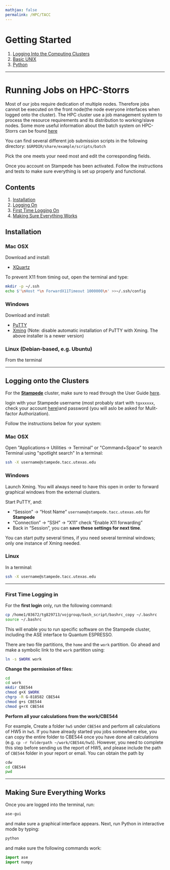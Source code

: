 ```yaml
---
mathjax: false
permalink: /HPC/TACC
---
```


# Getting Started
1. [Logging Into the Computing Clusters](../Clusters/)
2. [Basic UNIX](../UNIX/)
3. [Python](../Python/)

____

# Running Jobs on HPC-Storrs
Most of our jobs require dedication of multiple nodes. Therefore jobs cannot be executed on the front node(the node everyone interfaces when logged onto the cluster). The HPC cluster use a job management system to process the resource requirements and its distribution to working/slave nodes. Some more useful information about the batch system on HPC-Storrs can be found [here]()

You can find several different job submission scripts in the following directory:
`$GRPDIR/share/example/scripts/batch`

Pick the one meets your need most and edit the corresponding fields.



Once you account on Stampede has been activated. Follow the instructions and tests to make sure everything is set up properly and functional.

## Contents
1. [Installation](#installation)
2. [Logging On](#logging)
3. [First Time Logging On](#first-time)
4. [Making Sure Everything Works](#testing)

<a name='installation'></a>

## Installation

### Mac OSX
Download and install:

* [XQuartz](http://www.xquartz.org/)

To prevent X11 from timing out, open the terminal and type:

```bash
mkdir -p ~/.ssh
echo $'\nHost *\n ForwardX11Timeout 1000000\n' >>~/.ssh/config
```


### Windows

Download and install:

* [PuTTY](http://www.putty.org/)
* [Xming](http://sourceforge.net/projects/xming/) (Note: disable automatic installation of PuTTY with Xming. The above installer is a newer version)


### Linux (Debian-based, e.g. Ubuntu)
From the terminal
____

<a name='logging'></a>

## Logging onto the Clusters

For the [**Stampede**](https://www.tacc.utexas.edu/stampede/) cluster, make sure to read through the User Guide [here](https://portal.tacc.utexas.edu/user-guides/stampede).

login with your Stampede username (most probably start with ```tgxxxxxx```, check your account [here](https://www.xsede.org/group/xup/accounts))and password (you will aslo be asked for Mulit-factor Authorization).

Follow the instructions below for your system:

### Mac OSX

Open "Applications-> Utilities -> Terminal" or "Command+Space" to search Terminal using "spotlight search"
In a terminal:
```bash
ssh -X username@stampede.tacc.utexas.edu
```

### Windows
Launch Xming. You will always need to have this open in order to forward graphical windows from the external clusters.

Start PuTTY, and:

* “Session” → “Host Name” `username@stampede.tacc.utexas.edu` for **Stampede**
* “Connection” → “SSH” → “X11” check “Enable X11 forwarding”
* Back in “Session”, you can **save these settings for next time**.

You can start putty several times, if you need several terminal windows; only one instance of Xming needed.


### Linux ###

In a terminal:
```bash
ssh -X username@stampede.tacc.utexas.edu
```
____

<a name='first-time'></a>

### First Time Logging in ###

For the **first login** only, run the following command:

```bash
cp /home1/03672/tg829713/vojgroup/bash_script/bashrc_copy ~/.bashrc
source ~/.bashrc
```

This will enable you to run specific software on the Stampede cluster, including the ASE interface to Quantum ESPRESSO.

There are two file partitions, the `home` and the `work` partition. Go ahead and make a symbolic link to the `work` partition using:

```bash
ln -s $WORK work
```

**Change the permission of files:**

```bash
cd
cd work
mkdir CBE544
chmod g+X $WORK
chgrp -R G-818582 CBE544
chmod g+s CBE544
chmod g+rX CBE544
```

**Perform all your calculations from the work/CBE544**

For example, Create a folder `hw5` under `CBE544` and perform all calculations of HW5 in `hw5`. If you have already started you jobs somewhere else, you can copy the entire folder to CBE544 once you have done all calculations (e.g. `cp -r folderpath ~/work/CBE544/hw5`).  However, you need to complete this step before sending us the report of HW5, and please include the path of `CBE544` folder in your report or email. You can obtain the path by

```bash
cdw
cd CBE544
pwd
```

<a name='first-time-cees'></a>
____

<a name='testing'></a>

## Making Sure Everything Works ##

Once you are logged into the terminal, run:

```bash
ase-gui
```

and make sure a graphical interface appears. Next, run Python in interactive mode by typing:

```bash
python
```

and make sure the following commands work:

```python
import ase
import numpy
```
